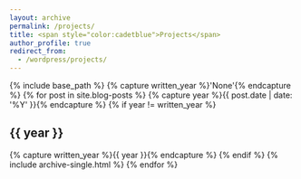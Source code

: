 ```yaml
---
layout: archive
permalink: /projects/
title: <span style="color:cadetblue">Projects</span>
author_profile: true
redirect_from:
  - /wordpress/projects/
---
```


{% include base_path %}
{% capture written_year %}'None'{% endcapture %}
{% for post in site.blog-posts %}
  {% capture year %}{{ post.date | date: '%Y' }}{% endcapture %}
  {% if year != written_year %}
    <h2 id="{{ year | slugify }}" class="archive__subtitle">{{ year }}</h2>
    {% capture written_year %}{{ year }}{% endcapture %}
  {% endif %}
  {% include archive-single.html %}
{% endfor %}


